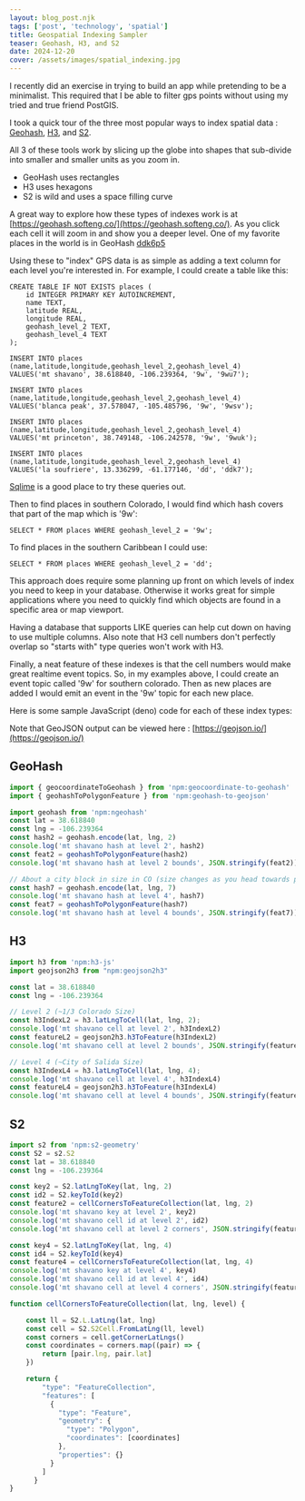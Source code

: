 ```yaml
---
layout: blog_post.njk
tags: ['post', 'technology', 'spatial']
title: Geospatial Indexing Sampler
teaser: Geohash, H3, and S2
date: 2024-12-20
cover: /assets/images/spatial_indexing.jpg
---
```


I recently did an exercise in trying to build an app while pretending to be a minimalist. This required that I be able to filter gps points without using my tried and true friend PostGIS.

I took a quick tour of the three most popular ways to index spatial data : [Geohash](https://www.npmjs.com/package/ngeohash), [H3](https://h3geo.org/), and [S2](http://s2geometry.io/).

All 3 of these tools work by slicing up the globe into shapes that sub-divide into smaller and smaller units as you zoom in.

- GeoHash uses rectangles 
- H3 uses hexagons
- S2 is wild and uses a space filling curve

A great way to explore how these types of indexes work is at [https://geohash.softeng.co/](https://geohash.softeng.co/). As you click each cell it will zoom in and show you a deeper level. One of my favorite places in the world is in GeoHash [ddk6p5](https://geohash.softeng.co/ddk6p5)

Using these to "index" GPS data is as simple as adding a text column for each level you're interested in. For example, I could create a table like this:

```
CREATE TABLE IF NOT EXISTS places (
    id INTEGER PRIMARY KEY AUTOINCREMENT,
    name TEXT,
    latitude REAL,
    longitude REAL,
    geohash_level_2 TEXT,
    geohash_level_4 TEXT
);

INSERT INTO places (name,latitude,longitude,geohash_level_2,geohash_level_4)
VALUES('mt shavano', 38.618840, -106.239364, '9w', '9wu7');

INSERT INTO places (name,latitude,longitude,geohash_level_2,geohash_level_4)
VALUES('blanca peak', 37.578047, -105.485796, '9w', '9wsv');

INSERT INTO places (name,latitude,longitude,geohash_level_2,geohash_level_4)
VALUES('mt princeton', 38.749148, -106.242578, '9w', '9wuk');

INSERT INTO places (name,latitude,longitude,geohash_level_2,geohash_level_4)
VALUES('la soufriere', 13.336299, -61.177146, 'dd', 'ddk7');
```

[Sqlime](https://sqlime.org/) is a good place to try these queries out.

Then to find places in southern Colorado, I would find which hash covers that part of the map which is '9w':

```
SELECT * FROM places WHERE geohash_level_2 = '9w';
```

To find places in the southern Caribbean I could use:

```
SELECT * FROM places WHERE geohash_level_2 = 'dd';
```

This approach does require some planning up front on which levels of index you need to keep in your database.  Otherwise it works great for simple applications where you need to quickly find which objects are found in a specific area or map viewport.

Having a database that supports LIKE queries can help cut down on having to use multiple columns. Also note that H3 cell numbers don't perfectly overlap so "starts with" type queries won't work with H3.

Finally, a neat feature of these indexes is that the cell numbers would make great realtime event topics.  So, in my examples above, I could create an event topic called '9w' for southern colorado. Then as new places are added I would emit an event in the '9w' topic for each new place.

Here is some sample JavaScript (deno) code for each of these index types:

Note that GeoJSON output can be viewed here : [https://geojson.io/](https://geojson.io/)

## GeoHash

```JavaScript
import { geocoordinateToGeohash } from 'npm:geocoordinate-to-geohash'
import { geohashToPolygonFeature } from 'npm:geohash-to-geojson'

import geohash from 'npm:ngeohash'
const lat = 38.618840
const lng = -106.239364
const hash2 = geohash.encode(lat, lng, 2)
console.log('mt shavano hash at level 2', hash2)
const feat2 = geohashToPolygonFeature(hash2)
console.log('mt shavano hash at level 2 bounds', JSON.stringify(feat2))

// About a city block in size in CO (size changes as you head towards poles)
const hash7 = geohash.encode(lat, lng, 7)
console.log('mt shavano hash at level 4', hash7)
const feat7 = geohashToPolygonFeature(hash7)
console.log('mt shavano hash at level 4 bounds', JSON.stringify(feat7))
```

## H3

```JavaScript
import h3 from 'npm:h3-js'
import geojson2h3 from "npm:geojson2h3"

const lat = 38.618840
const lng = -106.239364

// Level 2 (~1/3 Colorado Size)
const h3IndexL2 = h3.latLngToCell(lat, lng, 2);
console.log('mt shavano cell at level 2', h3IndexL2)
const featureL2 = geojson2h3.h3ToFeature(h3IndexL2)
console.log('mt shavano cell at level 2 bounds', JSON.stringify(featureL2))

// Level 4 (~City of Salida Size)
const h3IndexL4 = h3.latLngToCell(lat, lng, 4);
console.log('mt shavano cell at level 4', h3IndexL4)
const featureL4 = geojson2h3.h3ToFeature(h3IndexL4)
console.log('mt shavano cell at level 4 bounds', JSON.stringify(featureL4))
```

## S2

```JavaScript
import s2 from 'npm:s2-geometry'
const S2 = s2.S2
const lat = 38.618840
const lng = -106.239364

const key2 = S2.latLngToKey(lat, lng, 2)
const id2 = S2.keyToId(key2)
const feature2 = cellCornersToFeatureCollection(lat, lng, 2)
console.log('mt shavano key at level 2', key2)
console.log('mt shavano cell id at level 2', id2)
console.log('mt shavano cell at level 2 corners', JSON.stringify(feature2))

const key4 = S2.latLngToKey(lat, lng, 4)
const id4 = S2.keyToId(key4)
const feature4 = cellCornersToFeatureCollection(lat, lng, 4)
console.log('mt shavano key at level 4', key4)
console.log('mt shavano cell id at level 4', id4)
console.log('mt shavano cell at level 4 corners', JSON.stringify(feature4))

function cellCornersToFeatureCollection(lat, lng, level) {

    const ll = S2.L.LatLng(lat, lng)
    const cell = S2.S2Cell.FromLatLng(ll, level)
    const corners = cell.getCornerLatLngs()
    const coordinates = corners.map((pair) => {
        return [pair.lng, pair.lat]
    })

    return {
        "type": "FeatureCollection",
        "features": [
          {
            "type": "Feature",
            "geometry": {
              "type": "Polygon",
              "coordinates": [coordinates]
            },
            "properties": {}
          }
        ]
      }
}
```
